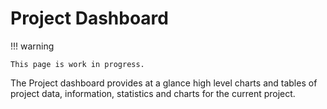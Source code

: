 # Project Dashboard

!!! warning

    This page is work in progress.

The Project dashboard provides at a glance high level charts and tables 
of project data, information, statistics and charts for the current project.